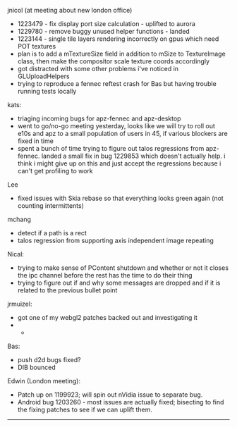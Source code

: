 

jnicol (at meeting about new london office)
* 1223479 - fix display port size calculation - uplifted to aurora
* 1229780 - remove buggy unused helper functions - landed
* 1223144 - single tile layers rendering incorrectly on gpus which need POT textures
* plan is to add a mTextureSize field in addition to mSize to TextureImage class, then make the compositor scale texture coords accordingly
* got distracted with some other problems i've noticed in GLUploadHelpers
* trying to reproduce a fennec reftest crash for Bas but having trouble running tests locally



kats:
* triaging incoming bugs for apz-fennec and apz-desktop
* went to go/no-go meeting yesterday, looks like we will try to roll out e10s and apz to a small population of users in 45, if various blockers are fixed in time
* spent a bunch of time trying to figure out talos regressions from apz-fennec. landed a small fix in bug 1229853 which doesn't actually help. i think i might give up on this and just accept the regressions because i can't get profiling to work



Lee
* fixed issues with Skia rebase so that everything looks green again (not counting intermittents)



mchang
* detect if a path is a rect
* talos regression from supporting axis independent image repeating



Nical:
* trying to make sense of PContent shutdown and whether or not it closes the ipc channel before the rest has the time to do their thing
* trying to figure out if and why some messages are dropped and if it is related to the previous bullet point



jrmuizel:
* got one of my webgl2 patches backed out and investigating it
* * 


Bas:
* push d2d bugs fixed?
* DIB bounced



Edwin (London meeting):
* Patch up on 1199923; will spin out nVidia issue to separate bug.
* Android bug 1203260 - most issues are actually fixed; bisecting to find the fixing patches to see if we can uplift them.

________________


